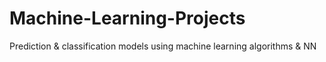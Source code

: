 # Machine-Learning-Projects
Prediction &amp; classification models using machine learning algorithms &amp; NN
